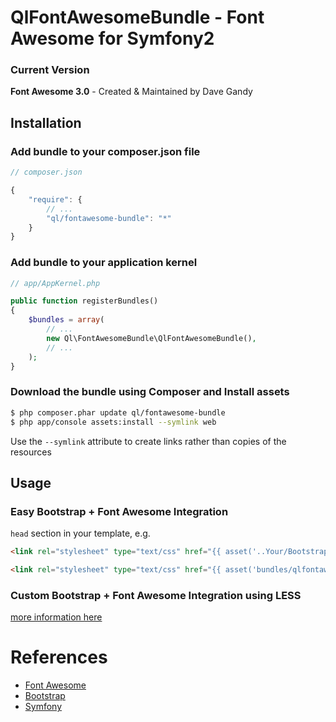QlFontAwesomeBundle - Font Awesome for Symfony2
===============================================

### Current Version

**Font Awesome 3.0** - Created & Maintained by Dave Gandy

## Installation

### Add bundle to your composer.json file

``` js
// composer.json

{
    "require": {
		// ...
        "ql/fontawesome-bundle": "*"
    }
}
```

### Add bundle to your application kernel

``` php
// app/AppKernel.php

public function registerBundles()
{
    $bundles = array(
        // ...
        new Ql\FontAwesomeBundle\QlFontAwesomeBundle(),
        // ...
    );
}
```

### Download the bundle using Composer and Install assets

``` bash
$ php composer.phar update ql/fontawesome-bundle
$ php app/console assets:install --symlink web
```
Use the ``--symlink`` attribute to create links rather than copies of the resources

## Usage

### Easy Bootstrap + Font Awesome Integration

``head`` section in your template, e.g.

``` html
<link rel="stylesheet" type="text/css" href="{{ asset('..Your/Bootstrap/css..') }}" />

<link rel="stylesheet" type="text/css" href="{{ asset('bundles/qlfontawesome/css/font-awesome.min.css') }}" />
```

### Custom Bootstrap + Font Awesome Integration using LESS

[more information here](http://fortawesome.github.com/Font-Awesome/#integration)


# References

* [Font Awesome](http://fortawesome.github.com/Font-Awesome/)
* [Bootstrap](http://twitter.github.com/bootstrap/)
* [Symfony](http://symfony.com/)